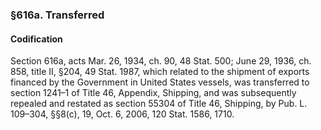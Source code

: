 ### §616a. Transferred ###

#### Codification ####

Section 616a, acts Mar. 26, 1934, ch. 90, 48 Stat. 500; June 29, 1936, ch. 858, title II, §204, 49 Stat. 1987, which related to the shipment of exports financed by the Government in United States vessels, was transferred to section 1241–1 of Title 46, Appendix, Shipping, and was subsequently repealed and restated as section 55304 of Title 46, Shipping, by Pub. L. 109–304, §§8(c), 19, Oct. 6, 2006, 120 Stat. 1586, 1710.